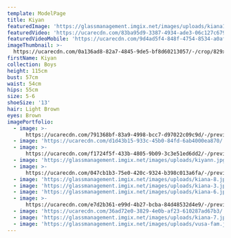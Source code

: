```yaml
---
template: ModelPage
title: Kiyan
featuredImage: 'https://glassmanagement.imgix.net/images/uploads/kiana128973bnner.jpg'
featuredVideo: 'https://ucarecdn.com/83ba95d9-3387-4934-ade3-06c127c6790d/'
featuredVideoMobile: 'https://ucarecdn.com/9d4ad5f4-848f-4754-8534-a0aff3276759/'
imageThumbnail: >-
  https://ucarecdn.com/0a136ad8-82a7-4845-9de5-bf8d60213057/-/crop/829x1005/427,174/-/preview/-/enhance/96/
firstName: Kiyan
collection: Boys
height: 115cm
bust: 57cm
waist: 54cm
hips: 55cm
size: 5-6
shoeSize: '13'
hair: Light Brown
eyes: Brown
imagePortfolio:
  - image: >-
      https://ucarecdn.com/791368bf-83a9-4998-bcc7-d97022c09c9d/-/preview/-/enhance/92/
  - image: 'https://ucarecdn.com/d1d43b15-933c-45b0-84fd-6ab4000ea870/'
  - image: >-
      https://ucarecdn.com/f1724f5f-433b-4805-9b09-3c3e51ed6dd2/-/preview/-/enhance/87/
  - image: 'https://glassmanagement.imgix.net/images/uploads/kiyann.jpg'
  - image: >-
      https://ucarecdn.com/047cb1b3-75e0-420c-9324-b398c013a6fa/-/preview/-/enhance/93/
  - image: 'https://glassmanagement.imgix.net/images/uploads/kiana-8.jpg'
  - image: 'https://glassmanagement.imgix.net/images/uploads/kiana-3.jpg'
  - image: 'https://glassmanagement.imgix.net/images/uploads/kiana-6.jpg'
  - image: >-
      https://ucarecdn.com/e7d2b361-e99d-4b27-bcba-84d48532d4e9/-/preview/-/enhance/34/
  - image: 'https://ucarecdn.com/36ad72e0-3829-4e0b-af23-610287ad67b3/'
  - image: 'https://glassmanagement.imgix.net/images/uploads/kiana-7.jpg'
  - image: 'https://glassmanagement.imgix.net/images/uploads/vusa-fam.jpg'
---
```


